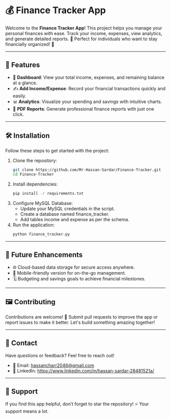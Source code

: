 # 💰 Finance Tracker App

Welcome to the **Finance Tracker App**! This project helps you manage your personal finances with ease. Track your income, expenses, view analytics, and generate detailed reports. 🎉 Perfect for individuals who want to stay financially organized! 💼

---

## 🚀 Features

- 🏦 **Dashboard**: View your total income, expenses, and remaining balance at a glance.
- ✍️ **Add Income/Expense**: Record your financial transactions quickly and easily.
- 📊 **Analytics**: Visualize your spending and savings with intuitive charts.
- 📄 **PDF Reports**: Generate professional finance reports with just one click.

---


## 🛠️ Installation

Follow these steps to get started with the project:

1. Clone the repository:  
   ```bash
   git clone https://github.com/Mr-Hassan-Sardar/Finance-Tracker.git
   cd Finance-Tracker

2. Install dependencies:
   ```bash
   pip install -r requirements.txt
3. Configure MySQL Database:
   - Update your MySQL credentials in the script.
   - Create a database named finance_tracker.
   - Add tables income and expense as per the schema.
4. Run the application:
   ```bash
   python finance_tracker.py

---

## 🎯 Future Enhancements
- 🌐 Cloud-based data storage for secure access anywhere.
- 📱 Mobile-friendly version for on-the-go management.
- 🗓️ Budgeting and savings goals to achieve financial milestones.

---

## 🖼️ Contributing
Contributions are welcome! 🤝 Submit pull requests to improve the app or report issues to make it better. Let's build something amazing together!

---

## 📧 Contact
Have questions or feedback? Feel free to reach out!
- 📮 Email: hassancharr2046@gmail.com
- 💼 LinkedIn: https://www.linkedin.com/in/hassan-sardar-28481521a/

---

## 🌟 Support
If you find this app helpful, don’t forget to star the repository! ⭐ Your support means a lot.
